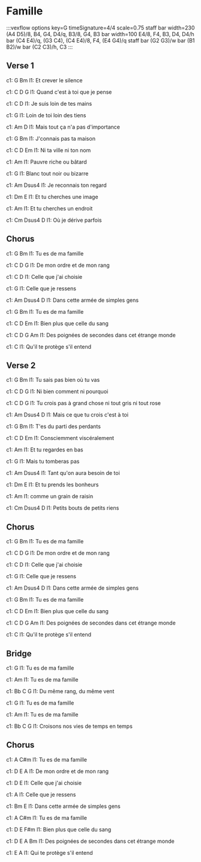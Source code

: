 ---
---

# Famille
:::vexflow
options key=G timeSignature=4/4 scale=0.75
staff
  bar width=230
      (A4 D5)/8, B4, G4, D4/q, B3/8, G4, B3
  bar width=100
      E4/8, F4, B3, D4, D4/h
  bar
      (C4 E4)/q, (G3 C4), (C4 E4)/8, F4, (E4 G4)/q
staff
  bar
      (G2 G3)/w
  bar
      (B1 B2)/w
  bar
      (C2 C3)/h, C3
:::

## Verse 1
 
c1: G            Bm
l1: Et crever le silence

c1:             C     D      G
l1: Quand c'est à toi que je pense

c1:         C           D
l1: Je suis loin de tes mains

c1:         G
l1: Loin de toi loin des tiens

c1:              Am             D
l1: Mais tout ça n'a pas d'importance

c1: G                Bm
l1: J'connais pas ta maison

c1:       C     D      Em
l1: Ni ta ville ni ton nom

c1:        Am
l1: Pauvre riche ou bâtard

c1:            G
l1: Blanc tout noir ou bizarre

c1:        Am             Dsus4
l1: Je reconnais ton regard

c1:       Dm            E
l1: Et tu cherches une image

c1:       Am
l1: Et tu cherches un endroit

c1:       Cm        Dsus4   D
l1: Où je dérive parfois

## Chorus
 
c1: G           Bm
l1: Tu es de ma famille

c1:        C        D      G
l1: De mon ordre et de mon rang

c1:       C            D
l1: Celle que j'ai choisie

c1:       G
l1: Celle que je ressens

c1:              Am                   Dsus4  D
l1: Dans cette armée de simples gens

c1: G           Bm
l1: Tu es de ma famille

c1:           C      D     Em
l1: Bien plus que celle du sang

c1:        C          D               G       Am
l1: Des poignées de secondes dans cet étrange monde

c1:             C
l1: Qu'il te protège s'il entend

## Verse 2
 
c1: G                   Bm
l1: Tu sais pas bien où tu vas

c1:         C       D      G
l1: Ni bien comment ni pourquoi

c1:          C           D             G
l1: Tu crois pas à grand chose ni tout gris ni tout rose

c1:             Am               Dsus4   D
l1: Mais ce que tu crois c'est à toi

c1: G                 Bm
l1: T'es du parti des perdants

c1:         C       D     Em
l1: Consciemment viscéralement

c1:       Am
l1: Et tu regardes en bas

c1:         G
l1: Mais tu tomberas pas

c1:            Am             Dsus4
l1: Tant qu'on aura besoin de toi

c1:       Dm            E
l1: Et tu prends les bonheurs

c1:          Am
l1: comme un grain de raisin

c1:        Cm                  Dsus4  D
l1: Petits bouts de petits riens

## Chorus
 
c1: G           Bm
l1: Tu es de ma famille

c1:        C        D      G
l1: De mon ordre et de mon rang

c1:       C            D
l1: Celle que j'ai choisie

c1:       G
l1: Celle que je ressens

c1:              Am                    Dsus4  D
l1: Dans cette armée de simples gens

c1: G           Bm
l1: Tu es de ma famille

c1:           C      D     Em
l1: Bien plus que celle du sang

c1:        C          D               G       Am
l1: Des poignées de secondes dans cet étrange monde

c1:             C
l1: Qu'il te protège s'il entend

## Bridge
 
c1: G
l1: Tu es de ma famille

c1: Am
l1: Tu es de ma famille

c1: Bb          C             G
l1:     Du même rang, du même vent

c1: G
l1: Tu es de ma famille

c1: Am
l1: Tu es de ma famille

c1: Bb               C                G
l1:     Croisons nos vies de temps en temps

## Chorus
 
c1: A           C#m
l1: Tu es de ma famille

c1:        D        E      A
l1: De mon ordre et de mon rang

c1:       D            E
l1: Celle que j'ai choisie

c1:       A
l1: Celle que je ressens

c1:              Bm             E
l1: Dans cette armée de simples gens

c1: A             C#m
l1: Tu es de ma famille

c1:           D      E     F#m
l1: Bien plus que celle du sang

c1:        D          E               A       Bm
l1: Des poignées de secondes dans cet étrange monde

c1:          E            A
l1: Qui te protège s'il entend